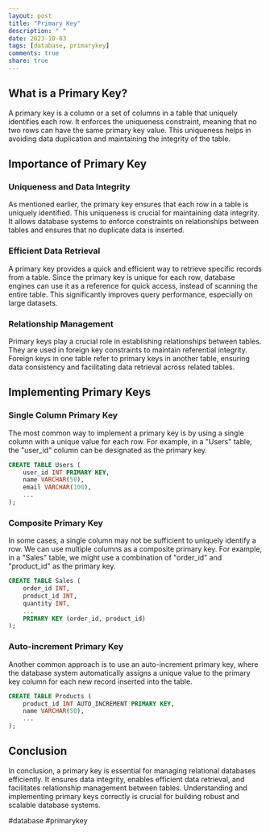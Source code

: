 ```yaml
---
layout: post
title: "Primary Key"
description: " "
date: 2023-10-03
tags: [database, primarykey]
comments: true
share: true
---
```


## What is a Primary Key?

A primary key is a column or a set of columns in a table that uniquely identifies each row. It enforces the uniqueness constraint, meaning that no two rows can have the same primary key value. This uniqueness helps in avoiding data duplication and maintaining the integrity of the table.

## Importance of Primary Key

### Uniqueness and Data Integrity
As mentioned earlier, the primary key ensures that each row in a table is uniquely identified. This uniqueness is crucial for maintaining data integrity. It allows database systems to enforce constraints on relationships between tables and ensures that no duplicate data is inserted.

### Efficient Data Retrieval
A primary key provides a quick and efficient way to retrieve specific records from a table. Since the primary key is unique for each row, database engines can use it as a reference for quick access, instead of scanning the entire table. This significantly improves query performance, especially on large datasets.

### Relationship Management
Primary keys play a crucial role in establishing relationships between tables. They are used in foreign key constraints to maintain referential integrity. Foreign keys in one table refer to primary keys in another table, ensuring data consistency and facilitating data retrieval across related tables.

## Implementing Primary Keys

### Single Column Primary Key
The most common way to implement a primary key is by using a single column with a unique value for each row. For example, in a "Users" table, the "user_id" column can be designated as the primary key.

```sql
CREATE TABLE Users (
    user_id INT PRIMARY KEY,
    name VARCHAR(50),
    email VARCHAR(100),
    ...
);
```

### Composite Primary Key
In some cases, a single column may not be sufficient to uniquely identify a row. We can use multiple columns as a composite primary key. For example, in a "Sales" table, we might use a combination of "order_id" and "product_id" as the primary key.

```sql
CREATE TABLE Sales (
    order_id INT,
    product_id INT,
    quantity INT,
    ...
    PRIMARY KEY (order_id, product_id)
);
```

### Auto-increment Primary Key
Another common approach is to use an auto-increment primary key, where the database system automatically assigns a unique value to the primary key column for each new record inserted into the table.

```sql
CREATE TABLE Products (
    product_id INT AUTO_INCREMENT PRIMARY KEY,
    name VARCHAR(50),
    ...
);
```

## Conclusion

In conclusion, a primary key is essential for managing relational databases efficiently. It ensures data integrity, enables efficient data retrieval, and facilitates relationship management between tables. Understanding and implementing primary keys correctly is crucial for building robust and scalable database systems.

#database #primarykey